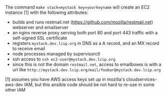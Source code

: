 The command `make stack=mystack key=yourkeyname` will create an EC2 instance [1] with the following attributes:

* builds and runs restmail.net (https://github.com/mozilla/restmail.net) webserver and emailserver
* an nginx reverse proxy serving both port 80 and port 443 traffic with a self-signed SSL certificate
* registers `mystack.dev.lcip.org` in DNS as a A record, and an MX record to receive email
* node processes managed by supervisorctl
* ssh access to `ssh ec2-user@mystack.dev.lcip.org`
* since this is not the domain `restmail.net`, access to emailboxes is with a url like `http://mystack.dev.lcip.org/mail/foobar@mystack.dev.lcip.org`

[1] assumes you have AWS access keys set up in mozilla's cloudservices-aws-dev IAM, but this ansible code should be not hard to re-use in some other IAM
